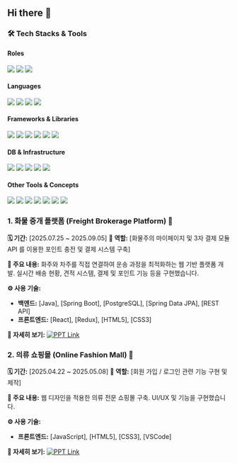 ## Hi there 👋

<!--
**CJH93/CJH93** is a ✨ _special_ ✨ repository because its `README.md` (this file) appears on your GitHub profile.

Here are some ideas to get you started:

- 🔭 I’m currently working on ...
- 🌱 I’m currently learning ...
- 👯 I’m looking to collaborate on ...
- 🤔 I’m looking for help with ...
- 💬 Ask me about ...
- 📫 How to reach me: ...
- 😄 Pronouns: ...
- ⚡ Fun fact: ...
-->

### 🛠️ Tech Stacks & Tools

#### Roles
![](https://img.shields.io/badge/Backend%2FServer-000000?style=for-the-badge&logo=serverfault&logoColor=white)
![](https://img.shields.io/badge/Frontend-4169E1?style=for-the-badge&logo=react&logoColor=white)
![](https://img.shields.io/badge/Full%20Stack-34A853?style=for-the-badge&logo=google&logoColor=white)

#### Languages
![](https://img.shields.io/badge/Java-007396?style=for-the-badge&logo=java&logoColor=white)
![](https://img.shields.io/badge/JavaScript-F7DF1E?style=for-the-badge&logo=javascript&logoColor=black)
![](https://img.shields.io/badge/HTML5-E34F26?style=for-the-badge&logo=html5&logoColor=white)
![](https://img.shields.io/badge/CSS3-1572B6?style=for-the-badge&logo=css3&logoColor=white)

#### Frameworks & Libraries
![](https://img.shields.io/badge/Spring-6DB33F?style=for-the-badge&logo=spring&logoColor=white)
![](https://img.shields.io/badge/SpringBoot-6DB33F?style=for-the-badge&logo=springboot&logoColor=white)
![](https://img.shields.io/badge/React-61DAFB?style=for-the-badge&logo=react&logoColor=black)
![](https://img.shields.io/badge/Redux-764ABC?style=for-the-badge&logo=redux&logoColor=white)
![](https://img.shields.io/badge/Hibernate-59666C?style=for-the-badge&logo=hibernate&logoColor=white)
![](https://img.shields.io/badge/JPA-5264AE?style=for-the-badge&logo=dot-net&logoColor=white)

#### DB & Infrastructure
![](https://img.shields.io/badge/Database-4285F4?style=for-the-badge&logo=google-cloud&logoColor=white)
![](https://img.shields.io/badge/PostgreSQL-4169E1?style=for-the-badge&logo=postgresql&logoColor=white)
![](https://img.shields.io/badge/Docker-2496ED?style=for-the-badge&logo=docker&logoColor=white)
![](https://img.shields.io/badge/Git-F05032?style=for-the-badge&logo=git&logoColor=white)
![](https://img.shields.io/badge/Gradle-02303A?style=for-the-badge&logo=gradle&logoColor=white)

#### Other Tools & Concepts
![](https://img.shields.io/badge/REST%20API-FF6600?style=for-the-badge&logo=json&logoColor=white)
![](https://img.shields.io/badge/JWT-000000?style=for-the-badge&logo=jsonwebtokens&logoColor=white)
![](https://img.shields.io/badge/JUnit-25A65B?style=for-the-badge&logo=junit5&logoColor=white)
![](https://img.shields.io/badge/VS%20Code-007ACC?style=for-the-badge&logo=visualstudiocode&logoColor=white)
![](https://img.shields.io/badge/Eclipse-2C2255?style=for-the-badge&logo=eclipse&logoColor=white)
![](https://img.shields.io/badge/API-005C8C?style=for-the-badge&logo=apm&logoColor=white)
![](https://img.shields.io/badge/Rendering-B32D2E?style=for-the-badge&logo=dart&logoColor=white)

### 1. 화물 중개 플랫폼 (Freight Brokerage Platform) 🚛

**🗓️ 기간:** [2025.07.25 ~ 2025.09.05]
**👥 역할:** [화물주의 마이페이지 및 3자 결제 모듈 API 를 이용한 포인트 충전 및 결제 시스템 구축]

**📝 주요 내용:**
화주와 차주를 직접 연결하여 운송 과정을 최적화하는 웹 기반 플랫폼 개발. 실시간 배송 현황, 견적 시스템, 결제 및 포인트 기능 등을 구현했습니다.

**⚙️ 사용 기술:**
* **백엔드:** [Java], [Spring Boot], [PostgreSQL], [Spring Data JPA], [REST API]
* **프론트엔드:** [React], [Redux], [HTML5], [CSS3]

**🔗 자세히 보기:**
[![PPT Link](https://img.shields.io/badge/Presentation%20PPT-D14836?style=flat-square&logo=google-slides&logoColor=white)]([https://docs.google.com/presentation/d/1-f2L11L-bgyGYkBMXS3jffJ7c0uVMkKS-1JRHorLUuo/edit?pli=1&slide=id.p1#slide=id.p1])

### 2. 의류 쇼핑몰 (Online Fashion Mall) 👗

**🗓️ 기간:** [2025.04.22 ~ 2025.05.08]
**👥 역할:** [회원 가입 / 로그인 관련 기능 구현 및 제작]

**📝 주요 내용:**
웹 디자인을 적용한 의류 전문 쇼핑몰 구축. UI/UX 및 기능을 구현했습니다.

**⚙️ 사용 기술:**
* **프론트엔드:** [JavaScript], [HTML5], [CSS3], [VSCode]

**🔗 자세히 보기:**
[![PPT Link](https://img.shields.io/badge/Presentation%20PPT-D14836?style=flat-square&logo=google-slides&logoColor=white)]([https://docs.google.com/presentation/d/1Q1C6WtoUIJLVbGpRb6FffnpWh_nJckB9g26RgKeLu5o/edit?slide=id.p#slide=id.p])

